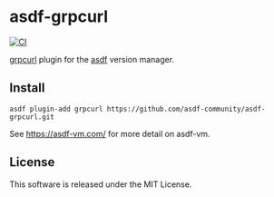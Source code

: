# asdf-grpcurl

[![CI](https://github.com/asdf-community/asdf-grpcurl/workflows/CI/badge.svg)](https://github.com/asdf-community/asdf-grpcurl/actions?query=workflow%3ACI)

[grpcurl](https://github.com/fullstorydev/grpcurl) plugin for the [asdf](https://github.com/asdf-vm/asdf) version manager.

## Install

```
asdf plugin-add grpcurl https://github.com/asdf-community/asdf-grpcurl.git
```

See https://asdf-vm.com/ for more detail on asdf-vm.

## License

This software is released under the MIT License.

